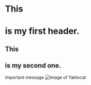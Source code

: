 # This <h1> is my first header.
## This <h2> is my second one.
Important message
![Image of Yaktocat](https://octodx.github.com/images/yaktocat.png)
